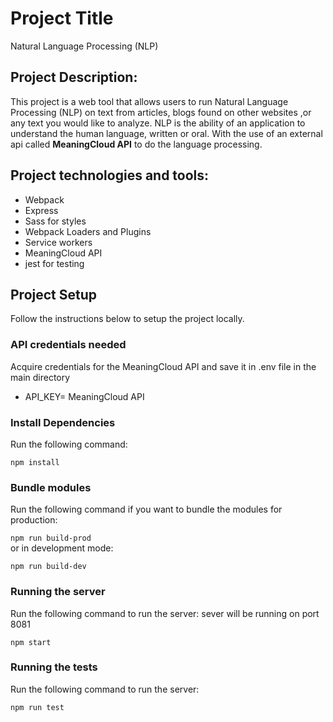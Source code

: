 # Project Title
Natural Language Processing (NLP) 

## Project Description:
 This project is a web tool that allows users to run Natural Language Processing (NLP) on text from articles, blogs found on other websites ,or any text you would like to analyze. NLP is the ability of an application to understand the human language, written or oral.
With the use of an external api called **MeaningCloud API** to do the language processing.

## Project technologies and tools:
- Webpack
- Express
- Sass for styles
- Webpack Loaders and Plugins
- Service workers
- MeaningCloud API
- jest for testing

## Project Setup
Follow the instructions below to setup the project locally.
### API credentials needed
Acquire credentials for the MeaningCloud API and save it in .env file in the main directory
* API_KEY= MeaningCloud API

### Install Dependencies
Run the following command:

```npm install```
### Bundle modules
Run the following command if you want to bundle the modules for production:

```npm run build-prod```<br>
or in development mode:

```npm run build-dev```
### Running the server
Run the following command to run the server:
sever will be running on port 8081

```npm start```
### Running the tests
Run the following command to run the server:

```npm run test```

